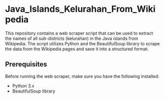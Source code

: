 # Java_Islands_Kelurahan_From_Wikipedia

This repository contains a web scraper script that can be used to extract the names of all sub-districts (kelurahan) in the Java islands from Wikipedia. The script utilizes Python and the BeautifulSoup library to scrape the data from the Wikipedia pages and save it into a structured format.

## Prerequisites

Before running the web scraper, make sure you have the following installed:

- Python 3.x
- BeautifulSoup library

